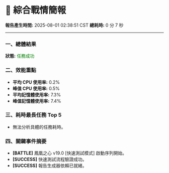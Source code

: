 # 📑 綜合戰情簡報

**報告產生時間:** 2025-08-01 02:38:51 CST
**總耗時:** 0 分 7 秒

---

### 一、總體結果
**狀態:** <font color="green">任務成功</font>

### 二、效能重點
- **平均 CPU 使用率:** 0.2%
- **峰值 CPU 使用率:** 0.5%
- **平均記憶體使用率:** 7.3%
- **峰值記憶體使用率:** 7.4%

### 三、耗時最長任務 Top 5
- 無法分析具體的任務耗時。


### 四、關鍵事件摘要
- **[BATTLE]** 鳳凰之心 v19.0 [快速測試模式] 啟動序列開始。
- **[SUCCESS]** 快速測試流程驗證成功。
- **[SUCCESS]** 報告生成器依賴已就緒。